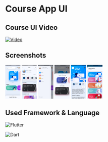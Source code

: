 
# Course App UI

## Course UI Video

[![Video](https://i9.ytimg.com/vi_webp/-Wrdi0QuhPk/mqdefault.webp?sqp=CKT2kI8G&rs=AOn4CLACjhvu4o69r6tGzP6No_37f8bxnw)](https://youtu.be/-Wrdi0QuhPk)

## Screenshots

<img src="https://raw.githubusercontent.com/hirenvadher954/course_app_ui_flutter/master/screenshots/home.jpg" width="48" >

<img src="https://raw.githubusercontent.com/hirenvadher954/course_app_ui_flutter/master/screenshots/profile_screen.jpg" width="48">
<img src="https://raw.githubusercontent.com/hirenvadher954/course_app_ui_flutter/master/screenshots/side_menu.jpg" width="48">

<img src="https://raw.githubusercontent.com/hirenvadher954/course_app_ui_flutter/master/screenshots/bottom_bar.jpg" width="48">

<img src="https://raw.githubusercontent.com/hirenvadher954/course_app_ui_flutter/master/screenshots/course_screen.jpg" width="48">

<img src="https://raw.githubusercontent.com/hirenvadher954/course_app_ui_flutter/master/screenshots/course_section.jpg" width="48">

## Used Framework & Language

![Flutter](https://img.shields.io/badge/Flutter-%2302569B.svg?style=for-the-badge&logo=Flutter&logoColor=white) 

![Dart](https://img.shields.io/badge/dart-%230175C2.svg?style=for-the-badge&logo=dart&logoColor=white)
